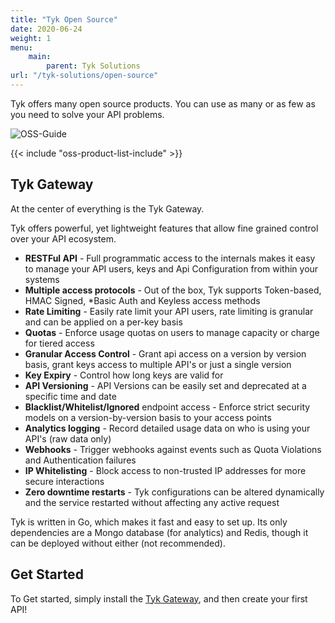 ```yaml
---
title: "Tyk Open Source"
date: 2020-06-24
weight: 1
menu:
    main:
        parent: Tyk Solutions
url: "/tyk-solutions/open-source"
---
```


Tyk offers many open source products.  You can use as many or as few as you need to solve your API problems.

![OSS-Guide](/docs/img/diagrams/tyk-oss.png)


{{< include "oss-product-list-include" >}}

## Tyk Gateway

At the center of everything is the Tyk Gateway.

Tyk offers powerful, yet lightweight features that allow fine grained control over your API ecosystem.

* **RESTFul API** - Full programmatic access to the internals makes it easy to manage your API users, keys and Api Configuration from within your systems
* **Multiple access protocols** - Out of the box, Tyk supports Token-based, HMAC Signed, *Basic Auth and Keyless access methods
* **Rate Limiting** - Easily rate limit your API users, rate limiting is granular and can be applied on a per-key basis
* **Quotas** - Enforce usage quotas on users to manage capacity or charge for tiered access
* **Granular Access Control** - Grant api access on a version by version basis, grant keys access to multiple API's or just a single version
* **Key Expiry** - Control how long keys are valid for
* **API Versioning** - API Versions can be easily set and deprecated at a specific time and date
* **Blacklist/Whitelist/Ignored** endpoint access - Enforce strict security models on a version-by-version basis to your access points
* **Analytics logging** - Record detailed usage data on who is using your API's (raw data only)
* **Webhooks** - Trigger webhooks against events such as Quota Violations and Authentication failures
* **IP Whitelisting** - Block access to non-trusted IP addresses for more secure interactions
* **Zero downtime restarts** - Tyk configurations can be altered dynamically and the service restarted without affecting any active request

Tyk is written in Go, which makes it fast and easy to set up. Its only dependencies are a Mongo database (for analytics) and Redis, though it can be deployed without either (not recommended).

<!-- todo: Architecture Diagram: -->

## Get Started

To Get started, simply install the [Tyk Gateway](/docs/tyk-oss-gateway/install/), and then create your first API!